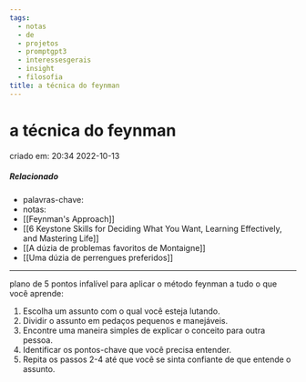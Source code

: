 ```yaml
---
tags:
  - notas
  - de
  - projetos
  - promptgpt3
  - interessesgerais
  - insight
  - filosofia
title: a técnica do feynman
---
```

# a técnica do feynman
criado em: 20:34 2022-10-13

##### Relacionado
- palavras-chave:  
- notas: 
- [[Feynman's Approach]]
- [[6 Keystone Skills for Deciding What You Want, Learning Effectively, and Mastering Life]]
- [[A dúzia de problemas favoritos de Montaigne]]
- [[Uma dúzia de perrengues preferidos]]

---

plano de 5 pontos infalível para aplicar o método feynman a tudo o que você aprende:

1. Escolha um assunto com o qual você esteja lutando.
2. Dividir o assunto em pedaços pequenos e manejáveis.
3. Encontre uma maneira simples de explicar o conceito para outra pessoa.
4. Identificar os pontos-chave que você precisa entender.
5. Repita os passos 2-4 até que você se sinta confiante de que entende o assunto.
